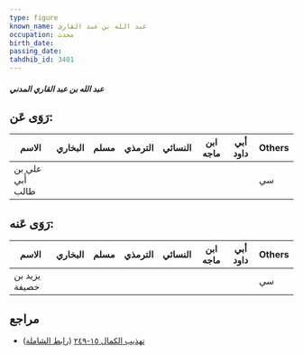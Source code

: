 ```yaml
---
type: figure
known_name: عبد الله بن عبد القارئ
occupation: محدث
birth_date:
passing_date:
tahdhib_id: 3401
---
```

##### عبد الله بن عبد القاري المدني

## رَوَى عَن:
| الاسم            | البخاري | مسلم | الترمذي | النسائي | ابن ماجه | أبي داود | Others |
| ---------------- | ------- | ---- | ------- | ------- | -------- | -------- | ------ |
| علي بن أَبي طالب |         |      |         |         |          |          | سي     |
## رَوَى عَنه:
| الاسم         | البخاري | مسلم | الترمذي | النسائي | ابن ماجه | أبي داود | Others |
| ------------- | ------- | ---- | ------- | ------- | -------- | -------- | ------ |
| يزيد بن خصيفة |         |      |         |         |          |          | سي     |
## مراجع
- [تهذيب الكمال ١٥-٢٤٩](obsidian://open?vault=Tahdhib-al-Kamal&file=Figures/٣٤٠١-عبد%20الله%20بن%20عبد%20القاري%20المدني) ([رابط الشاملة](https://shamela.ws/book/3722/7733))